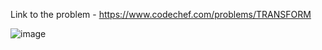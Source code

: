 Link to the problem - https://www.codechef.com/problems/TRANSFORM


![image](https://user-images.githubusercontent.com/57552973/232331539-bc1f896a-41f6-4556-98ed-290811afc775.png)
